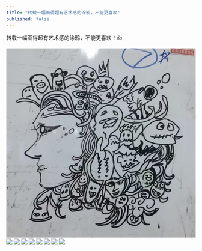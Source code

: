 ```yaml
---
title: "转载一幅画得超有艺术感的涂鸦，不能更喜欢"
published: false
---
```

转载一幅画得超有艺术感的涂鸦，不能更喜欢！👍

![](./1.jpg)
![](./2.jpg)
![](./3.jpg)
![](./4.jpg)
![](./5.jpg)
![](./6.jpg)
![](./7.jpg)
![](./8.jpg)
![](./9.jpg)
